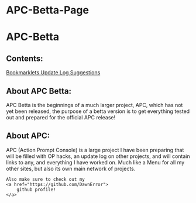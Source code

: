 # APC-Betta-Page
<h1>
    APC-Betta
</h1>
<h2>
    Contents:
</h2>
<a href="https://dawnerror.github.io/APC-Betta-Bookmarklets/">
    Bookmarklets
</a>
<a href="https://dawnerror.github.io/APC-Betta-Update-Log/">
    Update Log
</a>
<a href="https://dawnerror.github.io/APC-Betta-Suggestions/">
    Suggestions
</a>
<h2>
    About APC Betta:
</h2>
<p>
    APC Betta is the beginnings of a much larger project, APC, which has not yet been released, the purpose of a betta version is to get everything tested out and prepared for the official APC release!
</p>
<h2>
    About APC:
</h2>
<p>
    APC (Action Prompt Console) is a large project I have been preparing that will be filled with OP hacks, an update log on other projects, and will contain links to any, and everything I have worked on. Much like a Menu for all my other sites, but also its own main network of projects.

    Also make sure to check out my 
    <a href="https://github.com/DawnError">
        github profile!
    </a>
</p>
